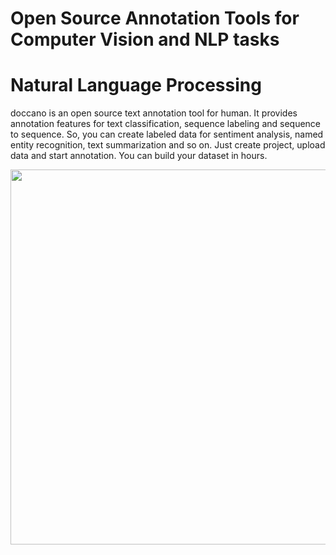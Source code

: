 # Open Source Annotation Tools for Computer Vision and NLP tasks

# Natural Language Processing

doccano is an open source text annotation tool for human. It provides annotation features for text classification, sequence labeling and sequence to sequence. So, you can create labeled data for sentiment analysis, named entity recognition, text summarization and so on. Just create project, upload data and start annotation. You can build your dataset in hours.

[<p align="center"><img src="https://github.com/Machine-Learning-Tokyo/Annotation_Tools/blob/master/doccano.gif" width="600"></p>](https://github.com/chakki-works/doccano)

